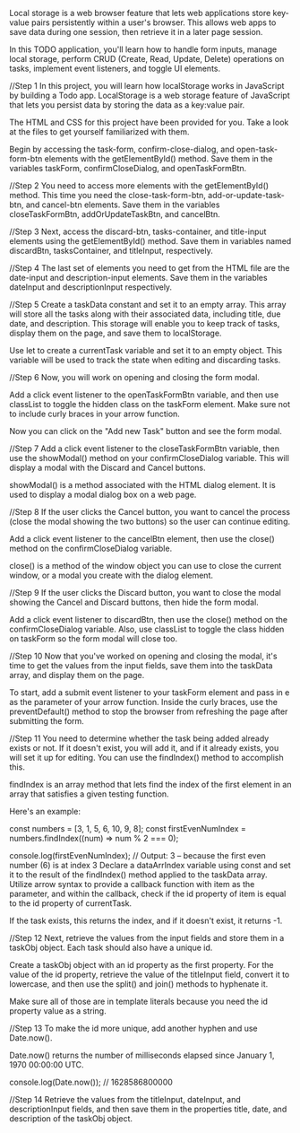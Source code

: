 Local storage is a web browser feature that lets web applications store key-value pairs persistently within a user's browser. This allows web apps to save data during one session, then retrieve it in a later page session.

In this TODO application, you'll learn how to handle form inputs, manage local storage, perform CRUD (Create, Read, Update, Delete) operations on tasks, implement event listeners, and toggle UI elements.


//Step 1
In this project, you will learn how localStorage works in JavaScript by building a Todo app. LocalStorage is a web storage feature of JavaScript that lets you persist data by storing the data as a key:value pair.

The HTML and CSS for this project have been provided for you. Take a look at the files to get yourself familiarized with them.

Begin by accessing the task-form, confirm-close-dialog, and open-task-form-btn elements with the getElementById() method. Save them in the variables taskForm, confirmCloseDialog, and openTaskFormBtn.

//Step 2
You need to access more elements with the getElementById() method. This time you need the close-task-form-btn, add-or-update-task-btn, and cancel-btn elements. Save them in the variables closeTaskFormBtn, addOrUpdateTaskBtn, and cancelBtn.

//Step 3
Next, access the discard-btn, tasks-container, and title-input elements using the getElementById() method. Save them in variables named discardBtn, tasksContainer, and titleInput, respectively.

//Step 4
The last set of elements you need to get from the HTML file are the date-input and description-input elements. Save them in the variables dateInput and descriptionInput respectively.

//Step 5
Create a taskData constant and set it to an empty array. This array will store all the tasks along with their associated data, including title, due date, and description. This storage will enable you to keep track of tasks, display them on the page, and save them to localStorage.

Use let to create a currentTask variable and set it to an empty object. This variable will be used to track the state when editing and discarding tasks.

//Step 6
Now, you will work on opening and closing the form modal.

Add a click event listener to the openTaskFormBtn variable, and then use classList to toggle the hidden class on the taskForm element. Make sure not to include curly braces in your arrow function.

Now you can click on the "Add new Task" button and see the form modal.

//Step 7
Add a click event listener to the closeTaskFormBtn variable, then use the showModal() method on your confirmCloseDialog variable. This will display a modal with the Discard and Cancel buttons.

showModal() is a method associated with the HTML dialog element. It is used to display a modal dialog box on a web page.

//Step 8
If the user clicks the Cancel button, you want to cancel the process (close the modal showing the two buttons) so the user can continue editing.

Add a click event listener to the cancelBtn element, then use the close() method on the confirmCloseDialog variable.

close() is a method of the window object you can use to close the current window, or a modal you create with the dialog element.

//Step 9
If the user clicks the Discard button, you want to close the modal showing the Cancel and Discard buttons, then hide the form modal.

Add a click event listener to discardBtn, then use the close() method on the confirmCloseDialog variable. Also, use classList to toggle the class hidden on taskForm so the form modal will close too.

//Step 10
Now that you've worked on opening and closing the modal, it's time to get the values from the input fields, save them into the taskData array, and display them on the page.

To start, add a submit event listener to your taskForm element and pass in e as the parameter of your arrow function. Inside the curly braces, use the preventDefault() method to stop the browser from refreshing the page after submitting the form.

//Step 11
You need to determine whether the task being added already exists or not. If it doesn't exist, you will add it, and if it already exists, you will set it up for editing. You can use the findIndex() method to accomplish this.

findIndex is an array method that lets find the index of the first element in an array that satisfies a given testing function.

Here's an example:

const numbers = [3, 1, 5, 6, 10, 9, 8];
const firstEvenNumIndex = numbers.findIndex((num) => num % 2 === 0);

console.log(firstEvenNumIndex); // Output: 3 – because the first even number (6) is at index 3
Declare a dataArrIndex variable using const and set it to the result of the findIndex() method applied to the taskData array. Utilize arrow syntax to provide a callback function with item as the parameter, and within the callback, check if the id property of item is equal to the id property of currentTask.

If the task exists, this returns the index, and if it doesn't exist, it returns -1.

//Step 12
Next, retrieve the values from the input fields and store them in a taskObj object. Each task should also have a unique id.

Create a taskObj object with an id property as the first property. For the value of the id property, retrieve the value of the titleInput field, convert it to lowercase, and then use the split() and join() methods to hyphenate it.

Make sure all of those are in template literals because you need the id property value as a string.

//Step 13
To make the id more unique, add another hyphen and use Date.now().

Date.now() returns the number of milliseconds elapsed since January 1, 1970 00:00:00 UTC.

console.log(Date.now()); // 1628586800000

//Step 14
Retrieve the values from the titleInput, dateInput, and descriptionInput fields, and then save them in the properties title, date, and description of the taskObj object.